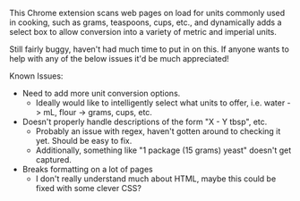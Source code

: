 This Chrome extension scans web pages on load for units commonly used in cooking, such as grams, teaspoons, cups, etc., and dynamically adds a select box to allow conversion into a variety of metric and imperial units.

Still fairly buggy, haven't had much time to put in on this. If anyone wants to help with any of the below issues it'd be much appreciated!

Known Issues:
* Need to add more unit conversion options.
  * Ideally would like to intelligently select what units to offer, i.e. water -> mL, flour -> grams, cups, etc.
* Doesn't properly handle descriptions of the form "X - Y tbsp", etc.
  * Probably an issue with regex, haven't gotten around to checking it yet. Should be easy to fix.
  * Additionally, something like "1 package (15 grams) yeast" doesn't get captured.
* Breaks formatting on a lot of pages
  * I don't really understand much about HTML, maybe this could be fixed with some clever CSS?
